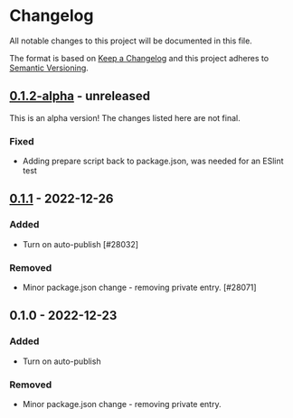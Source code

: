 # Changelog

All notable changes to this project will be documented in this file.

The format is based on [Keep a Changelog](https://keepachangelog.com/en/1.0.0/)
and this project adheres to [Semantic Versioning](https://semver.org/spec/v2.0.0.html).

## [0.1.2-alpha] - unreleased

This is an alpha version! The changes listed here are not final.

### Fixed
- Adding prepare script back to package.json, was needed for an ESlint test

## [0.1.1] - 2022-12-26
### Added
- Turn on auto-publish [#28032]

### Removed
- Minor package.json change - removing private entry. [#28071]

## 0.1.0 - 2022-12-23
### Added
- Turn on auto-publish

### Removed
- Minor package.json change - removing private entry.

[0.1.2-alpha]: https://github.com/Automattic/jetpack-image-guide/compare/v0.1.1...v0.1.2-alpha
[0.1.1]: https://github.com/Automattic/jetpack-image-guide/compare/v0.1.0...v0.1.1
